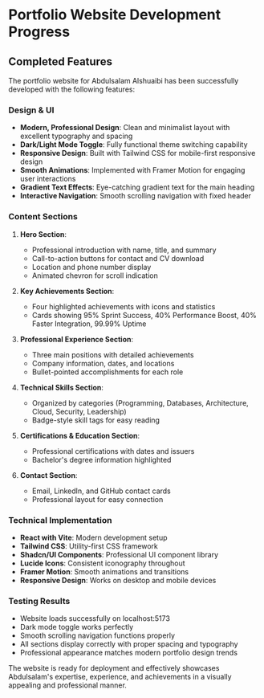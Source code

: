 # Portfolio Website Development Progress

## Completed Features

The portfolio website for Abdulsalam Alshuaibi has been successfully developed with the following features:

### Design & UI
- **Modern, Professional Design**: Clean and minimalist layout with excellent typography and spacing
- **Dark/Light Mode Toggle**: Fully functional theme switching capability
- **Responsive Design**: Built with Tailwind CSS for mobile-first responsive design
- **Smooth Animations**: Implemented with Framer Motion for engaging user interactions
- **Gradient Text Effects**: Eye-catching gradient text for the main heading
- **Interactive Navigation**: Smooth scrolling navigation with fixed header

### Content Sections
1. **Hero Section**: 
   - Professional introduction with name, title, and summary
   - Call-to-action buttons for contact and CV download
   - Location and phone number display
   - Animated chevron for scroll indication

2. **Key Achievements Section**:
   - Four highlighted achievements with icons and statistics
   - Cards showing 95% Sprint Success, 40% Performance Boost, 40% Faster Integration, 99.99% Uptime

3. **Professional Experience Section**:
   - Three main positions with detailed achievements
   - Company information, dates, and locations
   - Bullet-pointed accomplishments for each role

4. **Technical Skills Section**:
   - Organized by categories (Programming, Databases, Architecture, Cloud, Security, Leadership)
   - Badge-style skill tags for easy reading

5. **Certifications & Education Section**:
   - Professional certifications with dates and issuers
   - Bachelor's degree information highlighted

6. **Contact Section**:
   - Email, LinkedIn, and GitHub contact cards
   - Professional layout for easy connection

### Technical Implementation
- **React with Vite**: Modern development setup
- **Tailwind CSS**: Utility-first CSS framework
- **Shadcn/UI Components**: Professional UI component library
- **Lucide Icons**: Consistent iconography throughout
- **Framer Motion**: Smooth animations and transitions
- **Responsive Design**: Works on desktop and mobile devices

### Testing Results
- Website loads successfully on localhost:5173
- Dark mode toggle works perfectly
- Smooth scrolling navigation functions properly
- All sections display correctly with proper spacing and typography
- Professional appearance matches modern portfolio design trends

The website is ready for deployment and effectively showcases Abdulsalam's expertise, experience, and achievements in a visually appealing and professional manner.
